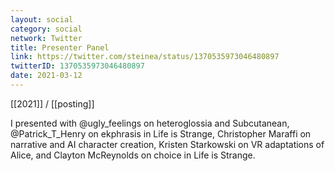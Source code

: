 ```yaml
---
layout: social
category: social
network: Twitter
title: Presenter Panel
link: https://twitter.com/steinea/status/1370535973046480897
twitterID: 1370535973046480897
date: 2021-03-12
---
```


[[2021]] / [[posting]]

I presented with @ugly_feelings on heteroglossia and Subcutanean, @Patrick_T_Henry on ekphrasis in Life is Strange, Christopher Maraffi on narrative and AI character creation, Kristen Starkowski on VR adaptations of Alice, and Clayton McReynolds on choice in Life is Strange.
